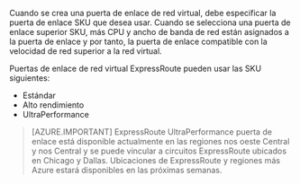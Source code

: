 Cuando se crea una puerta de enlace de red virtual, debe especificar la puerta de enlace SKU que desea usar. Cuando se selecciona una puerta de enlace superior SKU, más CPU y ancho de banda de red están asignados a la puerta de enlace y por tanto, la puerta de enlace compatible con la velocidad de red superior a la red virtual. 

Puertas de enlace de red virtual ExpressRoute pueden usar las SKU siguientes: 

- Estándar
- Alto rendimiento
- UltraPerformance

>[AZURE.IMPORTANT] ExpressRoute UltraPerformance puerta de enlace está disponible actualmente en las regiones nos oeste Central y nos Central y se puede vincular a circuitos ExpressRoute ubicados en Chicago y Dallas. Ubicaciones de ExpressRoute y regiones más Azure estará disponibles en las próximas semanas. 